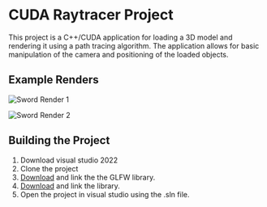 # CUDA Raytracer Project
This project is a C++/CUDA application for loading a 3D model and rendering it using a path tracing algorithm. The application allows for basic manipulation of the camera and positioning of the loaded objects. 

## Example Renders
![Sword Render 1](raytracer/20240610102036.png)

![Sword Render 2](raytracer/20240610102209.png)


## Building the Project

1. Download visual studio 2022
2. Clone the project
3. [Download](https://www.glfw.org/download) and link the the GLFW library.
4. [Download](https://github.com/assimp/assimp) and link the library.
5. Open the project in visual studio using the .sln file.
